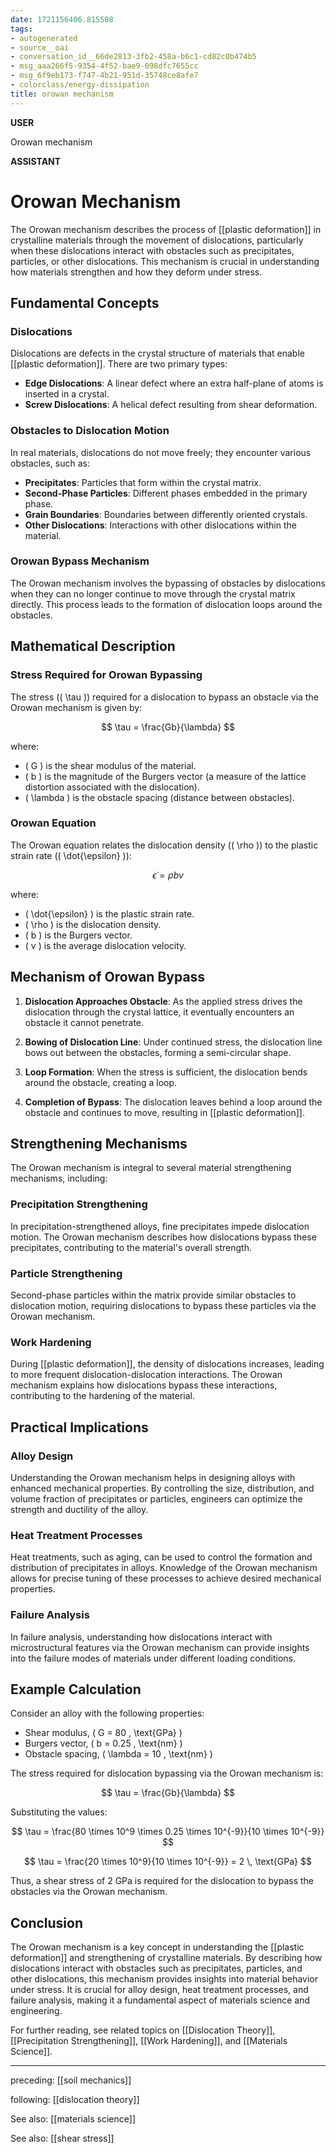 ```yaml
---
date: 1721156406.815508
tags:
- autogenerated
- source__oai
- conversation_id__66de2813-3fb2-458a-b6c1-cd82c0b474b5
- msg_aaa266f5-9354-4f52-bae9-098dfc7655cc
- msg_6f9eb173-f747-4b21-951d-35748ce8afe7
- colorclass/energy-dissipation
title: orowan mechanism
---
```


**USER**

Orowan mechanism


**ASSISTANT**

# Orowan Mechanism

The Orowan mechanism describes the process of [[plastic deformation]] in crystalline materials through the movement of dislocations, particularly when these dislocations interact with obstacles such as precipitates, particles, or other dislocations. This mechanism is crucial in understanding how materials strengthen and how they deform under stress.

## Fundamental Concepts

### Dislocations

Dislocations are defects in the crystal structure of materials that enable [[plastic deformation]]. There are two primary types:
- **Edge Dislocations**: A linear defect where an extra half-plane of atoms is inserted in a crystal.
- **Screw Dislocations**: A helical defect resulting from shear deformation.

### Obstacles to Dislocation Motion

In real materials, dislocations do not move freely; they encounter various obstacles, such as:
- **Precipitates**: Particles that form within the crystal matrix.
- **Second-Phase Particles**: Different phases embedded in the primary phase.
- **Grain Boundaries**: Boundaries between differently oriented crystals.
- **Other Dislocations**: Interactions with other dislocations within the material.

### Orowan Bypass Mechanism

The Orowan mechanism involves the bypassing of obstacles by dislocations when they can no longer continue to move through the crystal matrix directly. This process leads to the formation of dislocation loops around the obstacles.

## Mathematical Description

### Stress Required for Orowan Bypassing

The stress (\( \tau \)) required for a dislocation to bypass an obstacle via the Orowan mechanism is given by:

$$
\tau = \frac{Gb}{\lambda}
$$

where:
- \( G \) is the shear modulus of the material.
- \( b \) is the magnitude of the Burgers vector (a measure of the lattice distortion associated with the dislocation).
- \( \lambda \) is the obstacle spacing (distance between obstacles).

### Orowan Equation

The Orowan equation relates the dislocation density (\( \rho \)) to the plastic strain rate (\( \dot{\epsilon} \)):

$$
\dot{\epsilon} = \rho b v
$$

where:
- \( \dot{\epsilon} \) is the plastic strain rate.
- \( \rho \) is the dislocation density.
- \( b \) is the Burgers vector.
- \( v \) is the average dislocation velocity.

## Mechanism of Orowan Bypass

1. **Dislocation Approaches Obstacle**: As the applied stress drives the dislocation through the crystal lattice, it eventually encounters an obstacle it cannot penetrate.

2. **Bowing of Dislocation Line**: Under continued stress, the dislocation line bows out between the obstacles, forming a semi-circular shape.

3. **Loop Formation**: When the stress is sufficient, the dislocation bends around the obstacle, creating a loop.

4. **Completion of Bypass**: The dislocation leaves behind a loop around the obstacle and continues to move, resulting in [[plastic deformation]].

## Strengthening Mechanisms

The Orowan mechanism is integral to several material strengthening mechanisms, including:

### Precipitation Strengthening

In precipitation-strengthened alloys, fine precipitates impede dislocation motion. The Orowan mechanism describes how dislocations bypass these precipitates, contributing to the material's overall strength.

### Particle Strengthening

Second-phase particles within the matrix provide similar obstacles to dislocation motion, requiring dislocations to bypass these particles via the Orowan mechanism.

### Work Hardening

During [[plastic deformation]], the density of dislocations increases, leading to more frequent dislocation-dislocation interactions. The Orowan mechanism explains how dislocations bypass these interactions, contributing to the hardening of the material.

## Practical Implications

### Alloy Design

Understanding the Orowan mechanism helps in designing alloys with enhanced mechanical properties. By controlling the size, distribution, and volume fraction of precipitates or particles, engineers can optimize the strength and ductility of the alloy.

### Heat Treatment Processes

Heat treatments, such as aging, can be used to control the formation and distribution of precipitates in alloys. Knowledge of the Orowan mechanism allows for precise tuning of these processes to achieve desired mechanical properties.

### Failure Analysis

In failure analysis, understanding how dislocations interact with microstructural features via the Orowan mechanism can provide insights into the failure modes of materials under different loading conditions.

## Example Calculation

Consider an alloy with the following properties:
- Shear modulus, \( G = 80 \, \text{GPa} \)
- Burgers vector, \( b = 0.25 \, \text{nm} \)
- Obstacle spacing, \( \lambda = 10 \, \text{nm} \)

The stress required for dislocation bypassing via the Orowan mechanism is:

$$
\tau = \frac{Gb}{\lambda}
$$

Substituting the values:

$$
\tau = \frac{80 \times 10^9 \times 0.25 \times 10^{-9}}{10 \times 10^{-9}}
$$

$$
\tau = \frac{20 \times 10^9}{10 \times 10^{-9}} = 2 \, \text{GPa}
$$

Thus, a shear stress of 2 GPa is required for the dislocation to bypass the obstacles via the Orowan mechanism.

## Conclusion

The Orowan mechanism is a key concept in understanding the [[plastic deformation]] and strengthening of crystalline materials. By describing how dislocations interact with obstacles such as precipitates, particles, and other dislocations, this mechanism provides insights into material behavior under stress. It is crucial for alloy design, heat treatment processes, and failure analysis, making it a fundamental aspect of materials science and engineering.

For further reading, see related topics on [[Dislocation Theory]], [[Precipitation Strengthening]], [[Work Hardening]], and [[Materials Science]].


---

preceding: [[soil mechanics]]  


following: [[dislocation theory]]

See also: [[materials science]]


See also: [[shear stress]]